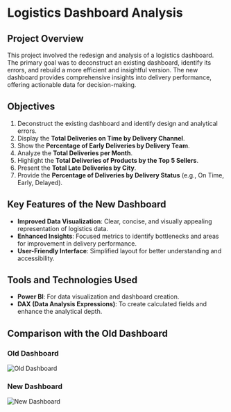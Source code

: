 # Logistics Dashboard Analysis

## Project Overview
This project involved the redesign and analysis of a logistics dashboard. The primary goal was to deconstruct an existing dashboard, identify its errors, and rebuild a more efficient and insightful version. The new dashboard provides comprehensive insights into delivery performance, offering actionable data for decision-making.

## Objectives
1. Deconstruct the existing dashboard and identify design and analytical errors.
2. Display the **Total Deliveries on Time by Delivery Channel**.
3. Show the **Percentage of Early Deliveries by Delivery Team**.
4. Analyze the **Total Deliveries per Month**.
5. Highlight the **Total Deliveries of Products by the Top 5 Sellers**.
6. Present the **Total Late Deliveries by City**.
7. Provide the **Percentage of Deliveries by Delivery Status** (e.g., On Time, Early, Delayed).

## Key Features of the New Dashboard
- **Improved Data Visualization**: Clear, concise, and visually appealing representation of logistics data.
- **Enhanced Insights**: Focused metrics to identify bottlenecks and areas for improvement in delivery performance.
- **User-Friendly Interface**: Simplified layout for better understanding and accessibility.

## Tools and Technologies Used
- **Power BI**: For data visualization and dashboard creation.
- **DAX (Data Analysis Expressions)**: To create calculated fields and enhance the analytical depth.

## Comparison with the Old Dashboard
### Old Dashboard
![Old Dashboard](./Screenshot%20from%202025-01-23%2015-06-38.png)

### New Dashboard
![New Dashboard](./image.png)


